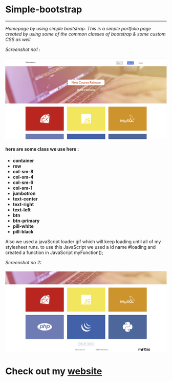 # Simple-bootstrap
---
*Homepage by using simple bootstrap.
This is a simple portfolio page created by using some of the common classes of bootstrap & some custom CSS as well.*

*Screenshot no1 :*

#### ![](./image/ss11.png)

#### here are some class we use here : 

- **container**
- **row**
- **col-sm-8**
- **col-sm-4**
- **col-sm-6**
- **col-sm-1**
- **jumbotron**
- **text-center**
- **text-right**
- **text-left**
- **btn**
-  **btn-primary**
- **pill-white**
- **pill-black**


Also we used a javaScript loader gif which will keep loading until all of my stylesheet runs. 
to use this JavaScript we used a id name #loading and created a function in JavaScript myFunction();



*Screenshot no 2:*

#### ![](./image/ss22.png)

# Check out my [website](https://www.wpmaestrp.net)
